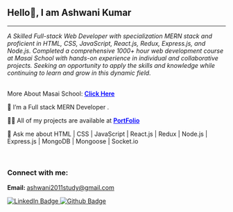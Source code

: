 <h2>Hello👋, I am Ashwani Kumar</h2>
<hr>
<i>A Skilled Full-stack Web Developer with specialization MERN stack and proficient in
        HTML, CSS, JavaScript, React.js, Redux, Express.js, and Node.js. Completed a comprehensive 1000+ hour web
        development course at Masai School with hands-on experience in individual and collaborative projects. Seeking an
        opportunity to apply the skills and knowledge while continuing to learn and grow in this dynamic field.
</i>
<br>
<br>

<p>More About Masai School: <a href="https://masaischool.com/" style="font-weight: 600; color: blue;">Click Here</a>
</p>

<p>🌱 I’m a Full stack MERN Developer .</p>

<p>👨‍💻 All of my projects are available at <a href="https://masaischool.com/"
            style="font-weight: 600; color: blue;">PortFolio</a></p>
<p>💬 Ask me about HTML | CSS | JavaScript | React.js | Redux | Node.js | Express.js | MongoDB | Mongoose |
        Socket.io</p>


<br>

<h3 align="left">Connect with me:</h3>

<b>Email: </b><a href="" style="font-weight: 600; color: blue;">ashwani2011study@gmail.com</a>

<div id="badges">
        <a href="https://www.linkedin.com/in/ashwani-kumar-b696a4235/">
            <img src="https://img.shields.io/badge/LinkedIn-blue?style=for-the-badge&logo=linkedin&logoColor=white"
                alt="LinkedIn Badge" />
        </a>
        <a href="https://ashwani-kumar-portfolio.netlify.app/">
            <img src="https://img.shields.io/badge/portfolio-black?style=for-the-badge&logo=github&logoColor=white"
                alt="Github Badge" />
        </a>
    </div>
    <p align="left">
    </p>
